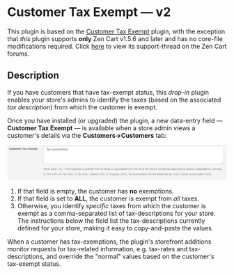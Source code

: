 # Customer Tax Exempt &mdash; v2

This plugin is based on the [Customer Tax Exempt](https://www.zen-cart.com/downloads.php?do=file&id=405) plugin, with the exception that _this_ plugin supports **only** Zen Cart v1.5.6 and later and has no core-file modifications required.  Click [here](https://www.zen-cart.com/showthread.php?225857-Customer-Tax-Exempt-v2-Support-Thread) to view its support-thread on the Zen Cart forums.

## Description

If you have customers that have tax-exempt status, this _drop-in_ plugin enables your store's admins to identify the taxes (based on the associated _tax description_) from which the customer is exempt.

Once you have installed (or upgraded) the plugin, a new data-entry field &mdash; **Customer Tax Exempt** &mdash; is available when a store admin views a customer's details via the **Customers->Customers** tab:

![alt text](customers_tax_exempt_addition.jpg "Addition to customer details")

1. If that field is empty, the customer has **no** exemptions.
2. If that field is set to **ALL**, the customer is exempt from _all_ taxes.
3. Otherwise, you identify _specific_ taxes from which the customer is exempt as a comma-separated list of tax-descriptions for your store.  The instructions below the field list the tax-descriptions currently defined for your store, making it easy to copy-and-paste the values.

When a customer has tax-exemptions, the plugin's storefront additions monitor requests for tax-related information, e.g. tax-rates and tax-descriptions, and override the "normal" values based on the customer's tax-exempt status.
